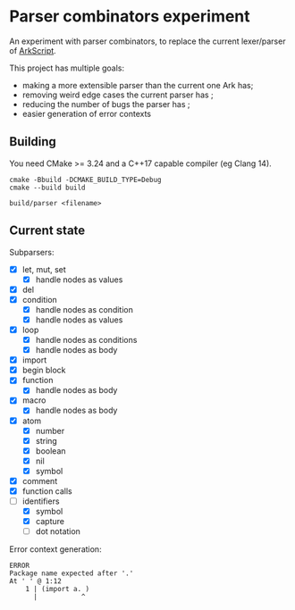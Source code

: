 # Parser combinators experiment

An experiment with parser combinators, to replace the current lexer/parser of [ArkScript](https://github.com/ArkScript-lang/Ark).

This project has multiple goals:
- making a more extensible parser than the current one Ark has;
- removing weird edge cases the current parser has ;
- reducing the number of bugs the parser has ;
- easier generation of error contexts

## Building

You need CMake >= 3.24 and a C++17 capable compiler (eg Clang 14).

```shell
cmake -Bbuild -DCMAKE_BUILD_TYPE=Debug
cmake --build build

build/parser <filename>
```

## Current state

Subparsers:
- [x] let, mut, set
  - [x] handle nodes as values
- [x] del
- [x] condition
  - [x] handle nodes as condition
  - [x] handle nodes as values
- [x] loop
  - [x] handle nodes as conditions
  - [x] handle nodes as body
- [x] import
- [x] begin block
- [x] function
  - [x] handle nodes as body
- [x] macro
  - [x] handle nodes as body
- [x] atom
  - [x] number
  - [x] string
  - [x] boolean
  - [x] nil
  - [x] symbol
- [x] comment
- [x] function calls
- [ ] identifiers
  - [x] symbol
  - [x] capture
  - [ ] dot notation

Error context generation:
```
ERROR
Package name expected after '.'
At ' ' @ 1:12
    1 | (import a. )
      |           ^
```
